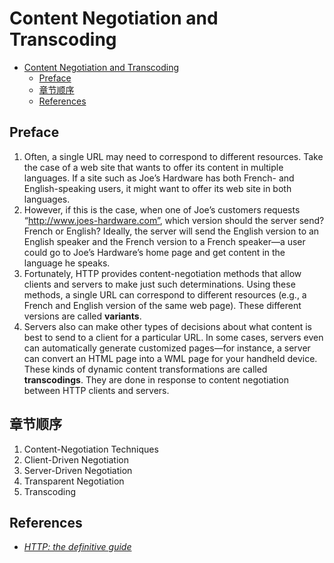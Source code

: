 # Content Negotiation and Transcoding


<!-- TOC -->

- [Content Negotiation and Transcoding](#content-negotiation-and-transcoding)
    - [Preface](#preface)
    - [章节顺序](#%E7%AB%A0%E8%8A%82%E9%A1%BA%E5%BA%8F)
    - [References](#references)

<!-- /TOC -->


## Preface
1. Often, a single URL may need to correspond to different resources. Take the case of a web site that wants to offer its content in multiple languages. If a site such as Joe’s Hardware has both French- and English-speaking users, it might want to offer its web site in both languages. 
2. However, if this is the case, when one of Joe’s customers requests “http://www.joes-hardware.com”, which version should the server send? French or English? Ideally, the server will send the English version to an English speaker and the French version to a French speaker—a user could go to Joe’s Hardware’s home page and get content in the language he speaks. 
3. Fortunately, HTTP provides content-negotiation methods that allow clients and servers to make just such determinations. Using these methods, a single URL can correspond to different resources (e.g., a French and English version of the same web page). These different versions are called **variants**. 
4. Servers also can make other types of decisions about what content is best to send to a client for a particular URL. In some cases, servers even can automatically generate customized pages—for instance, a server can convert an HTML page into a WML page for your handheld device. These kinds of dynamic content transformations are called **transcodings**. They are done in response to content negotiation between HTTP clients and servers. 


## 章节顺序
1. Content-Negotiation Techniques
2. Client-Driven Negotiation
3. Server-Driven Negotiation
4. Transparent Negotiation
5. Transcoding


## References
* [*HTTP: the definitive guide*](https://book.douban.com/subject/1440226/)